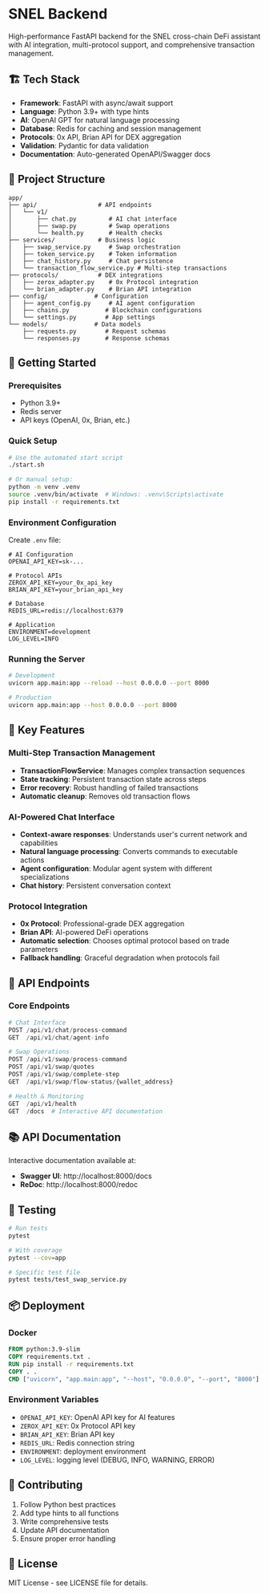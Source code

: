 # SNEL Backend

High-performance FastAPI backend for the SNEL cross-chain DeFi assistant with AI integration, multi-protocol support, and comprehensive transaction management.

## 🏗️ Tech Stack

- **Framework**: FastAPI with async/await support
- **Language**: Python 3.9+ with type hints
- **AI**: OpenAI GPT for natural language processing
- **Database**: Redis for caching and session management
- **Protocols**: 0x API, Brian API for DEX aggregation
- **Validation**: Pydantic for data validation
- **Documentation**: Auto-generated OpenAPI/Swagger docs

## 📁 Project Structure

```
app/
├── api/                 # API endpoints
│   └── v1/
│       ├── chat.py         # AI chat interface
│       ├── swap.py         # Swap operations
│       └── health.py       # Health checks
├── services/            # Business logic
│   ├── swap_service.py     # Swap orchestration
│   ├── token_service.py    # Token information
│   ├── chat_history.py     # Chat persistence
│   └── transaction_flow_service.py # Multi-step transactions
├── protocols/           # DEX integrations
│   ├── zerox_adapter.py    # 0x Protocol integration
│   └── brian_adapter.py    # Brian API integration
├── config/             # Configuration
│   ├── agent_config.py     # AI agent configuration
│   ├── chains.py          # Blockchain configurations
│   └── settings.py        # App settings
└── models/             # Data models
    ├── requests.py        # Request schemas
    └── responses.py       # Response schemas
```

## 🚀 Getting Started

### Prerequisites

- Python 3.9+
- Redis server
- API keys (OpenAI, 0x, Brian, etc.)

### Quick Setup

```bash
# Use the automated start script
./start.sh

# Or manual setup:
python -m venv .venv
source .venv/bin/activate  # Windows: .venv\Scripts\activate
pip install -r requirements.txt
```

### Environment Configuration

Create `.env` file:

```env
# AI Configuration
OPENAI_API_KEY=sk-...

# Protocol APIs
ZEROX_API_KEY=your_0x_api_key
BRIAN_API_KEY=your_brian_api_key

# Database
REDIS_URL=redis://localhost:6379

# Application
ENVIRONMENT=development
LOG_LEVEL=INFO
```

### Running the Server

```bash
# Development
uvicorn app.main:app --reload --host 0.0.0.0 --port 8000

# Production
uvicorn app.main:app --host 0.0.0.0 --port 8000
```

## 🔧 Key Features

### Multi-Step Transaction Management

- **TransactionFlowService**: Manages complex transaction sequences
- **State tracking**: Persistent transaction state across steps
- **Error recovery**: Robust handling of failed transactions
- **Automatic cleanup**: Removes old transaction flows

### AI-Powered Chat Interface

- **Context-aware responses**: Understands user's current network and capabilities
- **Natural language processing**: Converts commands to executable actions
- **Agent configuration**: Modular agent system with different specializations
- **Chat history**: Persistent conversation context

### Protocol Integration

- **0x Protocol**: Professional-grade DEX aggregation
- **Brian API**: AI-powered DeFi operations
- **Automatic selection**: Chooses optimal protocol based on trade parameters
- **Fallback handling**: Graceful degradation when protocols fail

## 🔌 API Endpoints

### Core Endpoints

```python
# Chat Interface
POST /api/v1/chat/process-command
GET  /api/v1/chat/agent-info

# Swap Operations
POST /api/v1/swap/process-command
POST /api/v1/swap/quotes
POST /api/v1/swap/complete-step
GET  /api/v1/swap/flow-status/{wallet_address}

# Health & Monitoring
GET  /api/v1/health
GET  /docs  # Interactive API documentation
```

## 📚 API Documentation

Interactive documentation available at:

- **Swagger UI**: http://localhost:8000/docs
- **ReDoc**: http://localhost:8000/redoc

## 🧪 Testing

```bash
# Run tests
pytest

# With coverage
pytest --cov=app

# Specific test file
pytest tests/test_swap_service.py
```

## 📦 Deployment

### Docker

```dockerfile
FROM python:3.9-slim
COPY requirements.txt .
RUN pip install -r requirements.txt
COPY . .
CMD ["uvicorn", "app.main:app", "--host", "0.0.0.0", "--port", "8000"]
```

### Environment Variables

- `OPENAI_API_KEY`: OpenAI API key for AI features
- `ZEROX_API_KEY`: 0x Protocol API key
- `BRIAN_API_KEY`: Brian API key
- `REDIS_URL`: Redis connection string
- `ENVIRONMENT`: deployment environment
- `LOG_LEVEL`: logging level (DEBUG, INFO, WARNING, ERROR)

## 🤝 Contributing

1. Follow Python best practices
2. Add type hints to all functions
3. Write comprehensive tests
4. Update API documentation
5. Ensure proper error handling

## 📄 License

MIT License - see LICENSE file for details.

